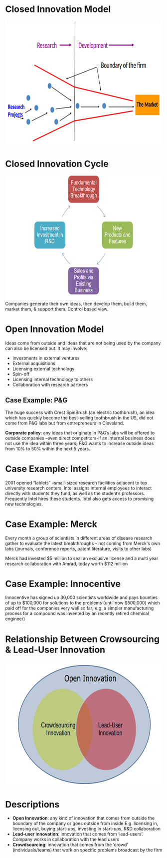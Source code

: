 # Closed Innovation Model
<img src="img/open_innovation_1.png" width="800px" height="400px"/>

# Closed Innovation Cycle
<img src="img/open_innovation_2.png" width="800px" height="400px"/>
Companies generate their own ideas, then develop them, build them,
market them, & support them. Control based view.

# Open Innovation Model
Ideas come from outside and ideas that are not being used by the company can also be licensed out. It may involve:
- Investments in external ventures
- External acquisitions
- Licensing external technology
- Spin-off
- Licensing internal technology to others
- Collaboration with research partners

## Case Example: P&G
The huge success with Crest SpinBrush (an electric toothbrush), an idea which has quickly become the best-selling toothbrush in the US, did not come from P&G labs but from entrepreneurs in Cleveland.

__Corporate policy__: any ideas that originate in P&G’s labs will be offered to outside companies –even direct competitors-if an internal business does not use the idea within three years; P&G wants to increase outside ideas from 10% to 50% within the next 5 years.

# Case Example: Intel
2001 opened “lablets” –small-sized research facilities adjacent to  top university research centers. Intel assigns internal employees to interact directly with students they fund, as well as the student’s professors. Frequently Intel hires these students. Intel also gets access to promising new technologies.

# Case Example: Merck
Every month a group of scientists in different areas of disease research gather to evaluate the latest breakthroughs – not coming from Merck's own labs (journals, conference reports, patent literature, visits to other labs)

Merck had invested $5 million to seal an exclusive license and a multi year research collaboration with Amrad, today worth $112 million

# Case Example: Innocentive
Innocentive has signed up 30,000 scientists worldwide and pays bounties of up to $100,000 for solutions to the problems (until now $500,000) which paid off for the companies very well so far; e.g. a simpler manufacturing process for a compound was invented by an recently retired chemical engineer)

# Relationship Between Crowsourcing & Lead-User Innovation
<img src="img/open_innovation_3.png" width="800px" height="400px"/>

# Descriptions
- __Open Innovation__: any kind of innovation that comes from outside the boundary of the company or goes outside from inside
E.g. licensing in, licensing out, buying start-ups, investing in start-ups, R&D collaboration
- __Lead-user innovation__: innovation that comes  from ‘lead-users’. Company works in collaboration with the lead users
- __Crowdsourcing__: innovation that comes from the ‘crowd’ (individuals/teams) that work on specific problems broadcast by the firm

